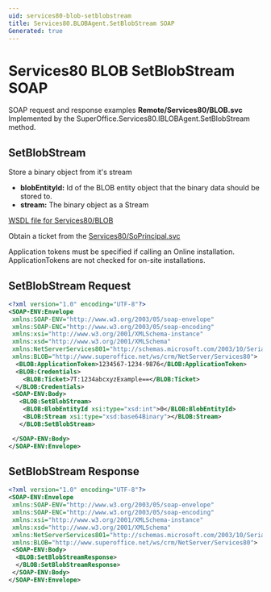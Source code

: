 ```yaml
---
uid: services80-blob-setblobstream
title: Services80.BLOBAgent.SetBlobStream SOAP
Generated: true
---
```


# Services80 BLOB SetBlobStream SOAP

SOAP request and response examples **Remote/Services80/BLOB.svc**
Implemented by the <see cref="M:SuperOffice.Services80.IBLOBAgent.SetBlobStream">SuperOffice.Services80.IBLOBAgent.SetBlobStream</see> method.

## SetBlobStream

Store a binary object from it's stream

* **blobEntityId:** Id of the BLOB entity object that the binary data should be stored to.
* **stream:** The binary object as a Stream



[WSDL file for Services80/BLOB](../Services80-BLOB.md)

Obtain a ticket from the [Services80/SoPrincipal.svc](../SoPrincipal/index.md)

Application tokens must be specified if calling an Online installation. ApplicationTokens are not checked for on-site installations.

## SetBlobStream Request

```xml
<?xml version="1.0" encoding="UTF-8"?>
<SOAP-ENV:Envelope
 xmlns:SOAP-ENV="http://www.w3.org/2003/05/soap-envelope"
 xmlns:SOAP-ENC="http://www.w3.org/2003/05/soap-encoding"
 xmlns:xsi="http://www.w3.org/2001/XMLSchema-instance"
 xmlns:xsd="http://www.w3.org/2001/XMLSchema"
 xmlns:NetServerServices801="http://schemas.microsoft.com/2003/10/Serialization/"
 xmlns:BLOB="http://www.superoffice.net/ws/crm/NetServer/Services80">
  <BLOB:ApplicationToken>1234567-1234-9876</BLOB:ApplicationToken>
  <BLOB:Credentials>
    <BLOB:Ticket>7T:1234abcxyzExample==</BLOB:Ticket>
  </BLOB:Credentials>
 <SOAP-ENV:Body>
   <BLOB:SetBlobStream>
    <BLOB:BlobEntityId xsi:type="xsd:int">0</BLOB:BlobEntityId>
    <BLOB:Stream xsi:type="xsd:base64Binary"></BLOB:Stream>
   </BLOB:SetBlobStream>

 </SOAP-ENV:Body>
</SOAP-ENV:Envelope>

```


## SetBlobStream Response

```xml
<?xml version="1.0" encoding="UTF-8"?>
<SOAP-ENV:Envelope
 xmlns:SOAP-ENV="http://www.w3.org/2003/05/soap-envelope"
 xmlns:SOAP-ENC="http://www.w3.org/2003/05/soap-encoding"
 xmlns:xsi="http://www.w3.org/2001/XMLSchema-instance"
 xmlns:xsd="http://www.w3.org/2001/XMLSchema"
 xmlns:NetServerServices801="http://schemas.microsoft.com/2003/10/Serialization/"
 xmlns:BLOB="http://www.superoffice.net/ws/crm/NetServer/Services80">
 <SOAP-ENV:Body>
  <BLOB:SetBlobStreamResponse>
  </BLOB:SetBlobStreamResponse>
 </SOAP-ENV:Body>
</SOAP-ENV:Envelope>

```

